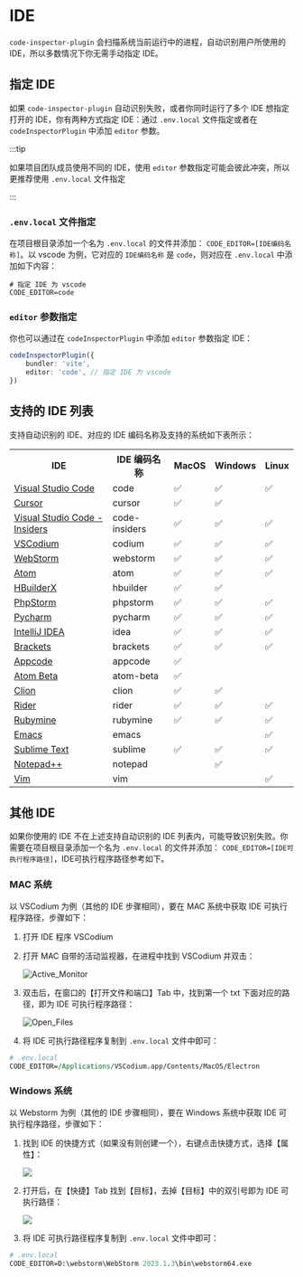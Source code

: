 # IDE

`code-inspector-plugin` 会扫描系统当前运行中的进程，自动识别用户所使用的 IDE，所以多数情况下你无需手动指定 IDE。

## 指定 IDE

如果 `code-inspector-plugin` 自动识别失败，或者你同时运行了多个 IDE 想指定打开的 IDE，你有两种方式指定 IDE：通过 `.env.local` 文件指定或者在 `codeInspectorPlugin` 中添加 `editor` 参数。

:::tip

如果项目团队成员使用不同的 IDE，使用 `editor` 参数指定可能会彼此冲突，所以更推荐使用 `.env.local` 文件指定

:::

### `.env.local` 文件指定

在项目根目录添加一个名为 `.env.local` 的文件并添加： `CODE_EDITOR=[IDE编码名称]`。以 vscode 为例，它对应的 `IDE编码名称` 是 `code`，则对应在 `.env.local` 中添加如下内容：

```shell
# 指定 IDE 为 vscode
CODE_EDITOR=code
```

### `editor` 参数指定

你也可以通过在 `codeInspectorPlugin` 中添加 `editor` 参数指定 IDE：

```ts
codeInspectorPlugin({
    bundler: 'vite',
    editor: 'code', // 指定 IDE 为 vscode
})
```

## 支持的 IDE 列表

支持自动识别的 IDE、对应的 IDE 编码名称及支持的系统如下表所示：

<table>
    <tr>
        <th>IDE</th>
        <th>IDE 编码名称</th>
        <th>MacOS</th>
        <th>Windows</th>
        <th>Linux</th>        
    </tr>
    <tr>
        <td><a href="https://code.visualstudio.com/" target="_blank">Visual Studio Code</a></td>
        <td>code</td>
        <td>✅</td>
        <td>✅</td>
        <td>✅</td>
    </tr>
    <tr>
        <td><a href="https://www.cursor.com/" target="_blank">Cursor</a></td>
        <td>cursor</td>
        <td>✅</td>
        <td>✅</td>
        <td></td>
    </tr>
    <tr>
        <td><a href="https://insiders.vscode.dev/" target="_blank">Visual Studio Code - Insiders</a></td>
        <td>code-insiders</td>
        <td>✅</td>
        <td>✅</td>
        <td>✅</td>
    </tr>
    <tr>
        <td><a href="https://vscodium.com/" target="_blank">VSCodium</a></td>
        <td>codium</td>
        <td>✅</td>
        <td>✅</td>
        <td>✅</td>
    </tr>
    <tr>
        <td><a href="https://www.jetbrains.com/webstorm/" target="_blank">WebStorm</a></td>
        <td>webstorm</td>
        <td>✅</td>
        <td>✅</td>
        <td>✅</td>
    </tr>
    <tr>
        <td><a href="https://atom-editor.cc/" target="_blank">Atom</a></td>
        <td>atom</td>
        <td>✅</td>
        <td>✅</td>
        <td>✅</td>
    </tr>
    <tr>
        <td><a href="https://www.dcloud.io/hbuilderx.html" target="_blank">HBuilderX</a></td>
        <td>hbuilder</td>
        <td>✅</td>
        <td>✅</td>
        <td></td>
    </tr>
    <tr>
        <td><a href="https://www.jetbrains.com/phpstorm/" target="_blank">PhpStorm</a></td>
        <td>phpstorm</td>
        <td>✅</td>
        <td>✅</td>
        <td>✅</td>
    </tr>
    <tr>
        <td><a href="https://www.jetbrains.com/pycharm/" target="_blank">Pycharm</a></td>
        <td>pycharm</td>
        <td>✅</td>
        <td>✅</td>
        <td>✅</td>
    </tr>
    <tr>
        <td><a href="https://www.jetbrains.com/idea/" target="_blank">IntelliJ IDEA</a></td>
        <td>idea</td>
        <td>✅</td>
        <td>✅</td>
        <td>✅</td>
    </tr>
    <tr>
        <td><a href="https://brackets.io/" target="_blank">Brackets</a></td>
        <td>brackets</td>
        <td>✅</td>
        <td>✅</td>
        <td>✅</td>
    </tr>
    <tr>
        <td><a href="https://www.jetbrains.com/objc/" target="_blank">Appcode</a></td>
        <td>appcode</td>
        <td>✅</td>
        <td></td>
        <td></td>
    </tr>
    <tr>
        <td><a href="https://atom-editor.cc/beta/" target="_blank">Atom Beta</a></td>
        <td>atom-beta</td>
        <td>✅</td>
        <td></td>
        <td></td>
    </tr>
    <tr>
        <td><a href="https://www.jetbrains.com/clion/" target="_blank">Clion</a></td>
        <td>clion</td>
        <td>✅</td>
        <td>✅</td>
        <td></td>
    </tr>
    <tr>
        <td><a href="https://www.jetbrains.com/rider/" target="_blank">Rider</a></td>
        <td>rider</td>
        <td>✅</td>
        <td>✅</td>
        <td>✅</td>
    </tr>
    <tr>
        <td><a href="https://www.jetbrains.com/ruby/" target="_blank">Rubymine</a></td>
        <td>rubymine</td>
        <td>✅</td>
        <td>✅</td>
        <td>✅</td>
    </tr>
    <tr>
        <td><a href="https://www.gnu.org/software/emacs/" target="_blank">Emacs</a></td>
        <td>emacs</td>
        <td></td>
        <td></td>
        <td>✅</td>
    </tr>
    <tr>
        <td><a href="https://www.sublimetext.com/" target="_blank">Sublime Text</a></td>
        <td>sublime</td>
        <td>✅</td>
        <td>✅</td>
        <td>✅</td>
    </tr>
    <tr>
        <td><a href="https://notepad-plus-plus.org/download/v7.5.4.html" target="_blank">Notepad++</a></td>
        <td>notepad</td>
        <td></td>
        <td>✅</td>
        <td></td>
    </tr>
    <tr>
        <td><a href="http://www.vim.org/" target="_blank">Vim</a></td>
        <td>vim</td>
        <td></td>
        <td></td>
        <td>✅</td>
    </tr>
</table>

## 其他 IDE

如果你使用的 IDE 不在上述支持自动识别的 IDE 列表内，可能导致识别失败。你需要在项目根目录添加一个名为 `.env.local` 的文件并添加： `CODE_EDITOR=[IDE可执行程序路径]`，IDE可执行程序路径参考如下。

### MAC 系统

以 VSCodium 为例（其他的 IDE 步骤相同），要在 MAC 系统中获取 IDE 可执行程序路径，步骤如下：

1. 打开 IDE 程序 VSCodium
2. 打开 MAC 自带的活动监视器，在进程中找到 VSCodium 并双击：

   ![Active_Monitor](https://github.com/zh-lx/code-inspector/assets/73059627/17d65dc1-82ff-439f-aeba-8e3056cd2a1b)
3. 双击后，在窗口的【打开文件和端口】Tab 中，找到第一个 txt 下面对应的路径，即为 IDE 可执行程序路径：

   ![Open_Files](https://github.com/zh-lx/code-inspector/assets/73059627/f27a61f4-1c57-4687-83c7-6078533d62b4)
4. 将 IDE 可执行路径程序复制到 `.env.local` 文件中即可：

```perl
# .env.local
CODE_EDITOR=/Applications/VSCodium.app/Contents/MacOS/Electron
```

### Windows 系统

以 Webstorm 为例（其他的 IDE 步骤相同），要在 Windows 系统中获取 IDE 可执行程序路径，步骤如下：

1. 找到 IDE 的快捷方式（如果没有则创建一个），右键点击快捷方式，选择【属性】：

   <img src="https://github.com/zh-lx/code-inspector/assets/73059627/6db6899f-fec5-474a-bffb-de8a394df777" style="max-width: 400px" />
2. 打开后，在【快捷】Tab 找到【目标】，去掉【目标】中的双引号即为 IDE 可执行路径：

   <img src="https://github.com/zh-lx/code-inspector/assets/73059627/f5067697-a246-4566-a530-ca83f9803bf5" style="max-width: 400px" />
3. 将 IDE 可执行路径程序复制到 `.env.local` 文件中即可：

```perl
# .env.local
CODE_EDITOR=D:\webstorm\WebStorm 2023.1.3\bin\webstorm64.exe
```
